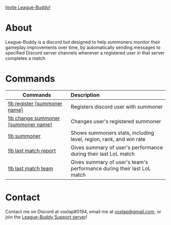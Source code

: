 [Invite League-Buddy!](https://discordapp.com/api/oauth2/authorize?client_id=419157772421300235&permissions=384000&scope=bot)

# About
League-Buddy is a discord bot designed to help summoners monitor their gameplay improvements over time, by automatically sending messages to specified Discord server channels whenever a registered user in that server completes a match
# Commands
 **Commands**                | **Description**                                                      
-----------------------------|:---------------------------------------------------------------------
[!lb register [summoner name]](https://raw.githubusercontent.com/voxlap/League-Discord-Buddy/master/register.png) |Registers discord user with summoner
[!lb change summoner [summoner name]]()|Changes user's registered summoner
[!lb summoner]()|Shows summoners stats, including level, region, rank, and win rate||
[!lb last match report](https://raw.githubusercontent.com/voxlap/League-Discord-Buddy/master/report.png)|Gives summary of user's performance during their last LoL match       
[!lb last match team](https://raw.githubusercontent.com/voxlap/League-Discord-Buddy/master/team.png) |Gives summary of user's team's performance during their last LoL match


# Contact
Contact me on Discord at voxlap#0194, email me at voxlap@gmail.com, or join the [League-Buddy Support server](https://discord.gg/hgqmWPY)!
